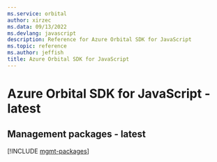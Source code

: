 ```yaml
---
ms.service: orbital
author: xirzec
ms.data: 09/13/2022
ms.devlang: javascript
description: Reference for Azure Orbital SDK for JavaScript
ms.topic: reference
ms.author: jeffish
title: Azure Orbital SDK for JavaScript
---
```

# Azure Orbital SDK for JavaScript - latest

## Management packages - latest
[!INCLUDE [mgmt-packages](orbital-mgmt-index.md)]